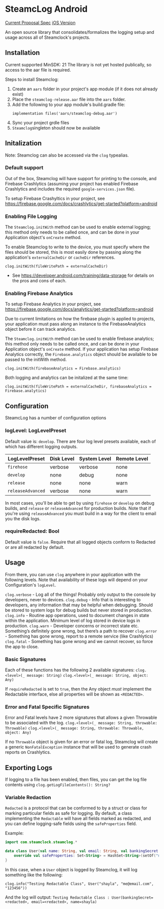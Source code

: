 # SteamcLog Android
[Current Proposal Spec](https://docs.google.com/document/d/1GeFAMBn_ZrIP7qVLzcYlCfqDnPiCrgMa0JdrU8HRx94/edit?usp=sharing)
[iOS Version](https://github.com/steamclock/steamclog)

An open source library that consolidates/formalizes the logging setup and usage across all of Steamclock's projects.

## Installation

Current supported MinSDK: 21
The library is not yet hosted publically, so access to the aar file is required.

Steps to install Steamclog:
1. Create an `aars` folder in your project's app module (if it does not already exist)
2. Place the `steamclog-release.aar` file into the `aars` folder.
3. Add the following to your app module's build.gradle file:
    ```
    implementation files('aars/steamclog-debug.aar')
    ```
4. Sync your project grdle files
5. `Steamclog`singleton should now be available

## Initalization

Note: Steamclog can also be accessed via the `clog` typealias.

### Default support

Out of the box, Steamclog will have support for printing to the console, and Firebase Crashlytics (assuming your project has enabled Firebase Crashlytics and includes the required `google-services.json` file).

To setup Firebase Crashyltics in your project, see https://firebase.google.com/docs/crashlytics/get-started?platform=android

### Enabling File Logging

The `Steamclog.initWith` method can be used to enable external logging; this method only needs to be called once, and can be done in your Application object's `onCreate` method.

To enable Steamclog to write to the device, you must specify where the files should be stored, this is most easily done by passing along the application's `externalCacheDir` or `cacheDir` references.
```
clog.initWith(fileWritePath = externalCacheDir)
```
 * See https://developer.android.com/training/data-storage for details on the pros and cons of each.
 
### Enabling Firebase Analytics 
To setup Firebase Analytics in your project, see https://firebase.google.com/docs/analytics/get-started?platform=android

Due to current limitations on how the firebase plugin is applied to projects, your application must pass along an instance to the FirebaseAnalytics object before it can track analytics.

The `Steamclog.initWith` method can be used to enable firebase analytics; this method only needs to be called once, and can be done in your Application object's `onCreate` method. If your application has setup Firebase Analytics correctly, the `Firebase.analytics` object should be available to be passed to the initWith method.

```
clog.initWith(firebaseAnalytics = Firebase.analytics)
```

Both logging and analytics can be initalized at the same time:
```
clog.initWith(fileWritePath = externalCacheDir, firebaseAnalytics = Firebase.analytics)
```

## Configuration

SteamcLog has a number of configuration options

### logLevel: LogLevelPreset
Default value is: `develop`.
There are four log level presets available, each of which has different logging outputs.

| LogLevelPreset    | Disk Level | System Level | Remote Level |
|-------------------|------------|--------------|--------------|
| `firehose`        | verbose    | verbose      | none         |
| `develop`         | none       | debug        | none         |
| `release`         | none       | none         | warn         |
| `releaseAdvanced` | verbose    | none         | warn         |

In most cases, you'll be able to get by using `firehose` or `develop` on debug builds, and `release` or `releaseAdvanced` for production builds.
Note that if you're using `releaseAdvanced` you must build in a way for the client to email you the disk logs.

### requireRedacted: Bool
Default value is `false`.
Require that all logged objects conform to Redacted or are all redacted by default.

## Usage

From there, you can use `clog` anywhere in your application with the following levels. Note that availability of these logs will depend on your Configuration's `logLevel`.

`clog.verbose` - Log all of the things! Probably only output to the console by developers, never to devices.
`clog.debug` - Info that is interesting to developers, any information that may be helpful when debugging. Should be stored to system logs for debug builds but never stored in production.
`clog.info` - Routine app operations, used to document changes in state within the application. Minimum level of log stored in device logs in production.
`clog.warn` - Developer concerns or incorrect state etc. Something’s definitely gone wrong, but there’s a path to recover
`clog.error` - Something has gone wrong, report to a remote service (like Crashlytics)
`clog.fatal` - Something has gone wrong and we cannot recover, so force the app to close.

### Basic Signatures

Each of these functions has the following 2 available signatures:
`clog.<level>(_ message: String)`
`clog.<level>(_ message: String, object: Any)`

If `requireRedacted` is set to `true`, then the Any object *must* implement the Redactable interface, else all properties will be shown as `<REDACTED>`.

### Error and Fatal Specific Signatures
Error and Fatal levels have 2 more signatures that allows a given Throwable to be associated with the log. 
`clog.<level>(_ message: String, throwable: Throwable)`
`clog.<level>(_ message: String, throwable: Throwable,  object: Any)`

If no `Throwable` object is given for an error or fatal log, Steamclog will create a generic `NonFatalException` instance that will be used to generate crash reports on Crashlytics.

## Exporting Logs

If logging to a file has been enabled, then files, you can get the log file contents using `clog.getLogFileContents(): String?`

### Variable Redaction

`Redacted` is a protocol that can be conformed to by a struct or class for marking particular fields as safe for logging. By default, a class implementing the `Redactable` will have all fields marked as redacted, and you can define logging-safe fields using the `safeProperties` field.

Example:
```kotlin
import com.steamclock.steamclog.*

data class User(val name: String, val email: String, val bankingSecret: String) : Redactable {
    override val safeProperties: Set<String> = HashSet<String>(setOf("name"))
}
```

In this case, when a `User` object is logged by Steamclog, it will log something like the following:
```
clog.info("Testing Redactable Class", User("shayla", "me@email.com", "123456"))
```
And the log will output:
`Testing Redactable Class : User(bankingSecret=<redacted>, email=<redacted>, name=shayla)`
